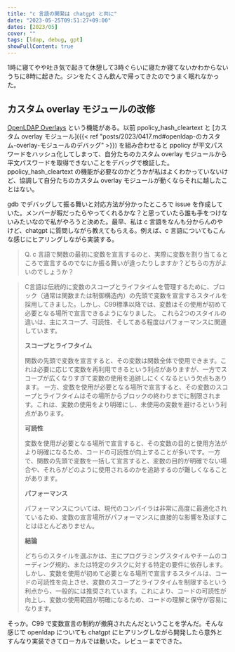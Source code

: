 ```yaml
---
title: "c 言語の開発は chatgpt と共に"
date: "2023-05-25T09:51:27+09:00"
dates: [2023/05]
cover: ""
tags: [ldap, debug, gpt]
showFullContent: true
---
```


1時に寝てやや吐き気で起きて休憩して3時ぐらいに寝たか寝てないかわからないうちに8時に起きた。ジンをたくさん飲んで帰ってきたのでうまく眠れなかった。

## カスタム overlay モジュールの改修

[OpenLDAP Overlays](https://www.openldap.org/doc/admin24/overlays.html) という機能がある。以前 ppolicy_hash_cleartext と [カスタム overlay モジュール]({{< ref "posts/2023/0417.md#openldap-のカスタム-overlay-モジュールのデバッグ" >}}) を組み合わせると ppolicy が平文パスワードをハッシュ化してしまって、自分たちのカスタム overlay モジュールから平文パスワードを取得できないことをデバッグで検証した。ppolicy_hash_cleartext の機能が必要なのかどうかが私はよくわかっていないけど、協調して自分たちのカスタム overlay モジュールが動くならそれに越したことはない。

gdb でデバッグして振る舞いと対応方法が分かったところで issue を作成していた。メンバーが暇だったらやってくれるかな？と思っていたら誰も手をつけないみたいなので私がやろうと決めた。最早、私は c 言語をなんも分からんのやけど、chatgpt に質問しながら教えてもらえる。例えば、c 言語についてもこんな感じにヒアリングしながら実装する。

> Q. c 言語で関数の最初に変数を宣言するのと、実際に変数を割り当てるところで宣言するのでなにか振る舞いが違ったりしますか？どちらの方がよいのでしょうか？

> C言語は伝統的に変数のスコープとライフタイムを管理するために、ブロック（通常は関数または制御構造内）の先頭で変数を宣言するスタイルを採用してきました。しかし、C99標準以降では、変数はその使用が初めて必要となる場所で宣言できるようになりました。
これら2つのスタイルの違いは、主にスコープ、可読性、そしてある程度はパフォーマンスに関連しています。
> 
> **スコープとライフタイム**
> 
> 関数の先頭で変数を宣言すると、その変数は関数全体で使用できます。これは必要に応じて変数を再利用できるという利点がありますが、一方でスコープが広くなりすぎて変数の使用を追跡しにくくなるという欠点もあります。
一方、変数を使用が必要となる場所で宣言すると、その変数のスコープとライフタイムはその場所からブロックの終わりまでに制限されます。これは、変数の使用をより明確にし、未使用の変数を避けるという利点があります。
> 
> **可読性**
> 
> 変数を使用が必要となる場所で宣言すると、その変数の目的と使用方法がより明確になるため、コードの可読性が向上することが多いです。一方で、関数の先頭で変数を一括して宣言すると、変数の目的が明確でない場合や、それらがどのように使用されるのかを追跡するのが難しくなることがあります。
> 
> **パフォーマンス**
> 
> パフォーマンスについては、現代のコンパイラは非常に高度に最適化されているため、変数の宣言場所がパフォーマンスに直接的な影響を及ぼすことはほとんどありません。
> 
> **結論**
> 
> どちらのスタイルを選ぶかは、主にプログラミングスタイルやチームのコーディング規約、または特定のタスクに対する特定の要件に依存します。しかし、変数を使用が初めて必要となる場所で宣言するスタイルは、コードの可読性を向上させ、変数のスコープとライフタイムを制限するという利点から、一般的には推奨されています。これにより、コードの可読性が向上し、変数の使用範囲が明確になるため、コードの理解と保守が容易になります。

そっか。C99 で変数宣言の制約が撤廃されたんだということを学んだ。そんな感じで openldap についても chatgpt にヒアリングしながら開発したら意外とすんなり実装できてローカルでは動いた。レビューまでできた。
